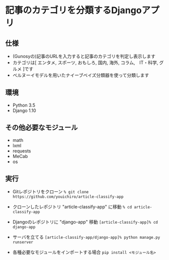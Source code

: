 # 記事のカテゴリを分類するDjangoアプリ

## 仕様
- (Gunosyの)記事のURLを入力すると記事のカテゴリを判定し表示します
- カテゴリは[ エンタメ, スポーツ, おもしろ, 国内, 海外, コラム,　IT・科学, グルメ ]です
- ベルヌーイモデルを用いたナイーブベイズ分類器を使って分類します

## 環境
- Python 3.5
- Django 1.10

## その他必要なモジュール
- math
- lxml
- requests
- MeCab
- os

## 実行
- Gitレポジトリをクローン
`% git clone https://github.com/youichiro/article-classify-app`

- クローンしたレポジトリ "article-classify-app" に移動
`% cd article-classify-app`

- Djangoのレポジトリに "django-app" 移動
`[article-classify-app]% cd django-app`

- サーバを立てる
`[article-classify-app/django-app]% python manage.py runserver`

- 各種必要なモジュールをインポートする場合
`pip install <モジュール名>`
